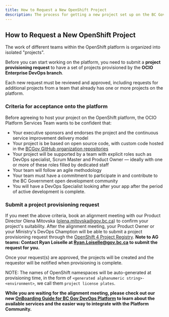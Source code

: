 ```yaml
---
title: How to Request a New OpenShift Project
description: The process for getting a new project set up on the BC Gov OpenShift platform.     
---
```

## How to Request a New OpenShift Project

The work of different teams within the OpenShift platform is organized into isolated "projects".  

Before you can start working on the platform, you need to submit a **project provisioning request** to have a set of projects provisioned by the **OCIO Enterprise DevOps branch**. 

Each new request must be reviewed and approved, including requests for additional projects from a team that already has one or more projects on the platform.

### Criteria for acceptance onto the platform

Before agreeing to host your project on the OpenShift platform, the OCIO Platform Services Team wants to be confident that:

* Your executive sponsors and endorses the project and the continuous service improvement delivery model
* Your project is be based on open source code, with custom code hosted in the [BCGov GitHub organization repositories](https://github.com/bcgov)
* Your project will be supported by a team with explicit roles such as DevOps specialist, Scrum Master and Product Owner — ideally with one or more of these roles filled by dedicated staff
* Your team will follow an agile methodology
* Your team must have a commitment to participate in and contribute to the BC Government open development community  
* You will have a DevOps Specialist looking after your app after the period of active development is complete.

### Submit a project provisioning request

If you meet the above criteria, book an alignment meeting with our Product Director Olena Mitovska (olena.mitovska@gov.bc.ca) to confirm your project's suitability. After the alignment meeting, your Product Owner or your Ministry's DevOps Chamption will be able to submit a project provisioning request through the [OpenShift 4 Project Registry](https://registry.developer.gov.bc.ca/public-landing). **Note to AG teams: Contact Ryan Loiselle at Ryan.Loiselle@gov.bc.ca to submit the request for you.**


Once your request(s) are approved, the projects will be created and the requestor will be notified when provisioning is complete.

NOTE: The names of OpenShift namespaces will be auto-generated at provisioning time, in the form of `<generated alphanumeric string>-<environment>`, we call them `project license plates`.

**While you are waiting for the alignment meeting, please check out our new [OnBoarding Guide for BC Gov DevOps Platform](https://docs.google.com/presentation/d/1UcT0b2YTPki_o0et9ZCLKv8vF19eYakJQitU85TAeD4/edit?usp=sharing) to learn about the available services and the easier way to integrate with the Platform Community.**
